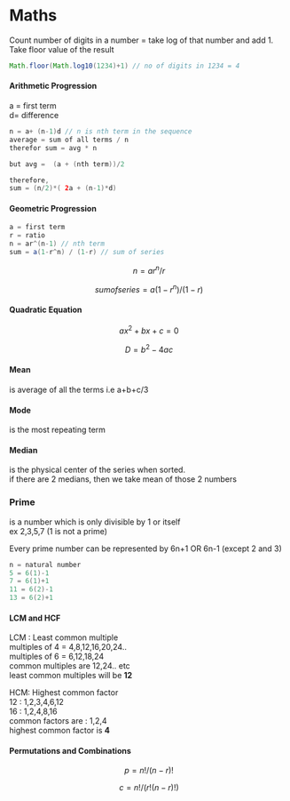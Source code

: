 # Maths

Count number of digits in a number = take log of that number and add 1. Take floor value of the result

```java
Math.floor(Math.log10(1234)+1) // no of digits in 1234 = 4 
```

#### Arithmetic Progression

a = first term  
d= difference

```java
n = a+ (n-1)d // n is nth term in the sequence
average = sum of all terms / n
therefor sum = avg * n

but avg =  (a + (nth term))/2

therefore,
sum = (n/2)*( 2a + (n-1)*d)

```

#### Geometric Progression

```java
a = first term
r = ratio
n = ar^(n-1) // nth term
sum = a(1-r^n) / (1-r) // sum of series
```

$$
n = ar^n/r
$$

$$
sum of series = a(1-r^n)/(1-r)
$$

#### Quadratic Equation

$$
ax^2 + bx +c = 0
$$

$$
D =  b^2 - 4ac
$$

#### Mean

is average of all the terms i.e a+b+c/3

#### Mode

is the most repeating term

#### Median

is the physical center of the series when sorted.  
if there are 2 medians, then we take mean of those 2 numbers

### Prime

is a number which is only divisible by 1 or itself  
ex 2,3,5,7 \(1 is not a prime\)

Every prime number can be represented by 6n+1 OR 6n-1 \(except 2 and 3\)

```java
n = natural number
5 = 6(1)-1
7 = 6(1)+1
11 = 6(2)-1
13 = 6(2)+1
```

#### LCM and HCF

LCM : Least common multiple  
multiples of  4 =  4,8,12,16,20,24..  
multiples of 6 = 6,12,18,24  
common multiples are 12,24.. etc  
least common multiples will be **12**

HCM: Highest common factor  
12 : 1,2,3,4,6,12  
16 : 1,2,4,8,16  
common factors are : 1,2,4  
highest common factor is **4**

#### Permutations and Combinations

$$
p = n!/(n-r)!
$$

$$
c = n!/(r!(n-r)!)
$$

